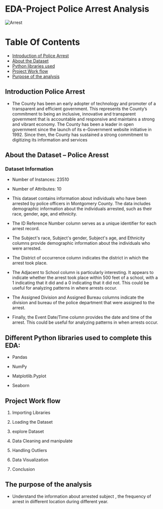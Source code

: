 # **EDA-Project Police Arrest Analysis**


![Arrest](https://montgomeryenergyconnection.org/wp-content/uploads/2019/10/MC_Seal.png)


# Table Of Contents
  
  - [Introduction of Police Arrest](https://github.com/jalaj900/EDA---Arrest_Data/edit/main/README.md#introduction-police-arrest)
  - [About the Dataset](https://github.com/jalaj900/EDA---Arrest_Data/edit/main/README.md#about-the-dataset--police-aresst)
  - [Python libraries used](https://github.com/jalaj900/EDA---Arrest_Data/edit/main/README.md#different-python-libraries-used-to-complete-this-eda)
  - [Project Work flow](https://github.com/jalaj900/EDA---Arrest_Data/edit/main/README.md#project-work-flow)
  - [Purpose of the analysis]()



## **Introduction Police Arrest**

* The County has been an early adopter of technology and promoter of a transparent and efficient government. This represents the County’s commitment to being an inclusive, innovative and transparent government that is accountable and responsive and maintains a strong and vibrant economy. The County has been a leader in open government since the launch of its e-Government website initiative in 1992. Since then, the County has sustained a strong commitment to digitizing its information and services


## **About the Dataset – Police Aresst**

### Dataset Information
* Number of Instances: 23510
* Number of Attributes: 10

* This dataset contains information about individuals who have been arrested by police officers in Montgomery County. The data includes demographic information about the individuals arrested, such as their race, gender, age, and ethnicity.

* The ID Reference Number column  serves as a unique identifier for each arrest record.

* The Subject's race, Subject's gender, Subject's age, and Ethnicity columns provide demographic information about the individuals who were arrested.

* The District of occurrence column  indicates the district in which the arrest took place.

* The Adjacent to School column is particularly interesting. It appears to indicate whether the arrest took place within 500 feet of a school, with a 1 indicating that it did and a 0 indicating that it did not. This could be useful for analyzing patterns in where arrests occur.

* The Assigned Division and Assigned Bureau columns  indicate the division and bureau of the police department that were assigned to the arrest.

* Finally, the Event Date/Time column provides the date and time of the arrest. This could be useful for analyzing patterns in when arrests occur.


## **Different Python libraries used to complete this EDA:**

* Pandas

* NumPy

* Matplotlib.Pyplot

* Seaborn



## **Project Work flow**

1. Importing Libraries

2. Loading the Dataset

3. explore Dataset

3. Data Cleaning and manipulate

4. Handling Outliers

5. Data Visualization

6. Conclusion



## **The purpose of the analysis** 
* Understand the information about arrested subject , the frequency of arrest in diifferent location during different year.


